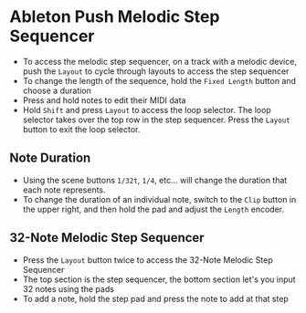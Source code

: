 # Ableton Push Melodic Step Sequencer

- To access the melodic step sequencer, on a track with a melodic device, push the `Layout` to cycle through layouts to access the step sequencer
- To change the length of the sequence, hold the `Fixed Length` button and choose a duration
- Press and hold notes to edit their MIDI data
- Hold `Shift` and press `Layout` to access the loop selector. The loop selector takes over the top row in the step sequencer. Press the `Layout` button to exit the loop selector.

## Note Duration

- Using the scene buttons `1/32t`, `1/4`, etc... will change the duration that each note represents.
- To change the duration of an individual note, switch to the `Clip` button in the upper right, and then hold the pad and adjust the `Length` encoder.

## 32-Note Melodic Step Sequencer

- Press the `Layout` button twice to access the 32-Note Melodic Step Sequencer
- The top section is the step sequencer, the bottom section let's you input 32 notes using the pads
- To add a note, hold the step pad and press the note to add at that step
